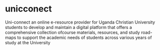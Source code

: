 # unicconect
Uni-connect an online e-resource provider for Uganda Christian University students to develop and maintain a digital platform that offers a comprehensive collection ofcourse materials, resources, and study road-maps to support the academic needs of students across various years of study at the University 
